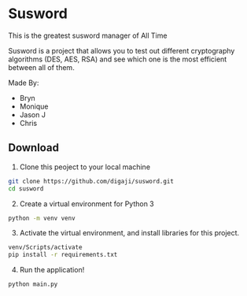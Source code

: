 # Susword
This is the greatest susword manager of All Time

Susword is a project that allows you to test out different cryptography algorithms (DES, AES, RSA) and see which one is the most efficient between all of them.

Made By:
- Bryn
- Monique
- Jason J
- Chris

## Download

1.  Clone this peoject to your local machine
```bash
git clone https://github.com/digaji/susword.git
cd susword
```
2.  Create a virtual environment for Python 3
```bash
python -m venv venv
```

3. Activate the virtual environment, and install libraries for this project.
```bash
venv/Scripts/activate
pip install -r requirements.txt
```

4. Run the application!
```bash
python main.py
```